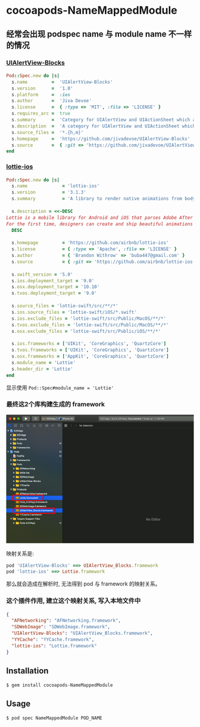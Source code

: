 # cocoapods-NameMappedModule

## 经常会出现 podspec name 与 module name 不一样的情况

### [UIAlertView-Blocks](https://github.com/jivadevoe/UIAlertView-Blocks/blob/master/UIAlertView-Blocks.podspec)

```ruby
Pod::Spec.new do |s|
  s.name         =  'UIAlertView-Blocks'
  s.version      =  '1.0'
  s.platform     =  :ios
  s.author       =  'Jiva Devoe'
  s.license      =  { :type => 'MIT', :file => 'LICENSE' }
  s.requires_arc =  true
  s.summary      =  'Category for UIAlertView and UIActionSheet which allows you to use blocks rather than implementing a delegate.'
  s.description  =  'A category for UIAlertView and UIActionSheet which allows you to use blocks to handle the pressed button events rather than implementing a delegate.'
  s.source_files =  '*.{h,m}'
  s.homepage     =  'https://github.com/jivadevoe/UIAlertView-Blocks'
  s.source       =  { :git => 'https://github.com/jivadevoe/UIAlertView-Blocks.git', :tag => '1.0' }
end
```

### [lottie-ios](https://github.com/airbnb/lottie-ios/blob/master/lottie-ios.podspec)

```ruby
Pod::Spec.new do |s|
  s.name             = 'lottie-ios'
  s.version          = '3.1.3'
  s.summary          = 'A library to render native animations from bodymovin json. Now in Swift!'

  s.description = <<-DESC
Lottie is a mobile library for Android and iOS that parses Adobe After Effects animations exported as json with bodymovin and renders the vector animations natively on mobile and through React Native!
For the first time, designers can create and ship beautiful animations without an engineer painstakingly recreating it be hand. Since the animation is backed by JSON they are extremely small in size but can be large in complexity! Animations can be played, resized, looped, sped up, slowed down, and even interactively scrubbed.
  DESC

  s.homepage         = 'https://github.com/airbnb/lottie-ios'
  s.license          = { :type => 'Apache', :file => 'LICENSE' }
  s.author           = { 'Brandon Withrow' => 'buba447@gmail.com' }
  s.source           = { :git => 'https://github.com/airbnb/lottie-ios.git', :tag => s.version.to_s }

  s.swift_version = '5.0'
  s.ios.deployment_target = '9.0'
  s.osx.deployment_target = '10.10'
  s.tvos.deployment_target = '9.0'

  s.source_files = 'lottie-swift/src/**/*'
  s.ios.source_files = 'lottie-swift/iOS/*.swift'
  s.ios.exclude_files = 'lottie-swift/src/Public/MacOS/**/*'
  s.tvos.exclude_files = 'lottie-swift/src/Public/MacOS/**/*'
  s.osx.exclude_files = 'lottie-swift/src/Public/iOS/**/*'

  s.ios.frameworks = ['UIKit', 'CoreGraphics', 'QuartzCore']
  s.tvos.frameworks = ['UIKit', 'CoreGraphics', 'QuartzCore']
  s.osx.frameworks = ['AppKit', 'CoreGraphics', 'QuartzCore']
  s.module_name = 'Lottie'
  s.header_dir = 'Lottie'
end
```

显示使用 `Pod::Spec#module_name = 'Lottie'`

### 最终这2个库构建生成的 framework

![](imgs/Snip20190922_21.png)

映射关系是:

```ruby
pod 'UIAlertView-Blocks' ==> UIAlertView_Blocks.framework
pod 'lottie-ios' ==> Lottie.framework
```

那么就会造成在解析时, 无法得到 pod 与 framework 的映射关系。

### 这个插件作用, 建立这个映射关系, 写入本地文件中

```json
{
  "AFNetworking": "AFNetworking.framework",
  "SDWebImage": "SDWebImage.framework",
  "UIAlertView-Blocks": "UIAlertView_Blocks.framework",
  "YYCache": "YYCache.framework",
  "lottie-ios": "Lottie.framework"
}
```



## Installation

    $ gem install cocoapods-NameMappedModule

## Usage

    $ pod spec NameMappedModule POD_NAME
